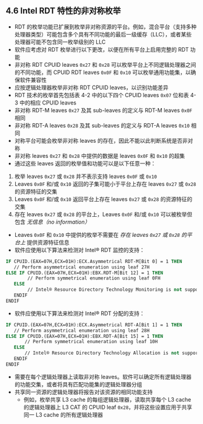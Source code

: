 
## 4.6 Intel RDT 特性的非对称枚举

* RDT 的枚举功能已扩展到枚举非对称资源的平台。例如，混合平台（支持多种处理器类型）可能包含多个具有不同功能的最后一级缓存（LLC），或者某些处理器可能不包含同一枚举级别的 LLC
* 软件应考虑对 RDT 枚举进行以下更改，以便在所有平台上启用完整的 RDT 功能
* 非对称 RDT CPUID leaves `0x27` 和 `0x28` 可以枚举平台上不同逻辑处理器之间的不同功能，而 CPUID RDT leaves `0x0F` 和 `0x10` 可以枚举通用功能集，以确保软件兼容性
* 应按逻辑处理器枚举非对称 RDT CPUID leaves，以识别功能差异
* RDT 技术的枚举首先包括表 4-2 中的以下四个 CPUID leaves `0x07` 位和表 4-3 中的相应 CPUID leaves
* 非对称 RDT-M leaves `0x27` 及其 sub-leaves 的定义与 RDT-M leaves `0x0F` 相同
* 非对称 RDT-A leaves `0x28` 及其 sub-leaves 的定义与 RDT-A leaves `0x10` 相同
* 对称平台可能会枚举非对称 leaves 的存在，因此不能以此判断系统是否非对称
* 非对称 leaves `0x27` 和 `0x28` 中提供的数据是 leaves `0x0F` 和 `0x10` 的超集
* 通过这些 leaves 返回的枚举值和功能可以是以下任意一种：
1. 枚举 leaves `0x27` 或 `0x28` 并不表示支持 leaves `0x0F` 或 `0x10`
2. Leaves `0x0F` 和/或 `0x10` 返回的子集可能小于平台上存在 leaves `0x27` 或 `0x28` 的资源特征的交集
3. Leaves `0x0F` 和/或 `0x10` 返回平台上存在 leaves `0x27` 或 `0x28` 的资源特征的交集
4. 存在 leaves `0x27` 或 `0x28` 的平台上，Leaves `0x0F` 和/或 `0x10` 可以被枚举但包含 *无信息（no information）*
* Leaves `0x0F` 和 `0x10` 中提供的枚举不需要在 *存在 leaves `0x27` 或 `0x28` 的平台上* 提供资源特征信息
* 软件应使用以下算法来检测对 Intel® RDT 监控的支持：
```vb
IF CPUID.(EAX=07H,ECX=01H):ECX.Asymmetrical RDT-M[Bit 0] = 1 THEN
   // Perform asymmetrical enumeration using leaf 27H
ELSE IF CPUID.(EAX=07H,ECX=01H):EBX.RDT-M[Bit 12] = 1 THEN
        // Perform symmetrical enumeration using leaf 0FH
   ELSE
        // Intel® Resource Directory Technology Monitoring is not supported.
   ENDIF
ENDIF
```
* 软件应使用以下算法来检测对 Intel® RDT 分配的支持：
```vb
IF CPUID.(EAX=07H,ECX=01H):ECX.Asymmetrical RDT-A[Bit 1] = 1 THEN
   // Perform asymmetrical enumeration using leaf 28H
ELSE IF CPUID.(EAX=07H,ECX=01H):EBX.RDT-A[Bit 15] = 1 THEN
       // Perform symmetrical enumeration using leaf 10H
   ELSE
       // Intel® Resource Directory Technology Allocation is not supported.
   ENDIF
ENDIF
```
* 需要在每个逻辑处理器上读取非对称 leaves。软件可以确定所有逻辑处理器的功能交集，或者将具有匹配功能集的逻辑处理器分组
* 共享同一资源的逻辑处理器将报告对该资源的相同功能支持
  * 例如，枚举共享 L3 cache 的每组逻辑处理器，读取共享每个 L3 cache 的逻辑处理器上 L3 CAT 的 CPUID leaf `0x28`，并将这些设置应用于共享同一 L3 cache 的所有逻辑处理器